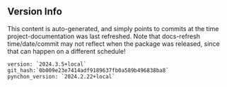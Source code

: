 

## Version Info

This content is auto-generated, and simply points to commits at the time project-documentation was last refreshed.  Note that docs-refresh time/date/commit may not reflect when the package was released, since that can happen on a different schedule!

```
version: `2024.3.5+local`
git_hash:`0b009e23e7414adf9189637fb0a589b496838ba8`
pynchon_version: `2024.2.22+local`
```